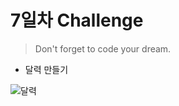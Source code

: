 # 7일차 Challenge

> Don't forget to code your dream.

- 달력 만들기

![달력](https://user-images.githubusercontent.com/68219145/161759547-8594bc09-980d-4f4d-986c-5981f35b10ca.PNG)
